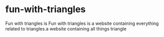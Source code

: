 # fun-with-triangles
 Fun with triangles is Fun with triangles is a website containing everything related to triangles.a website containing all things triangle
